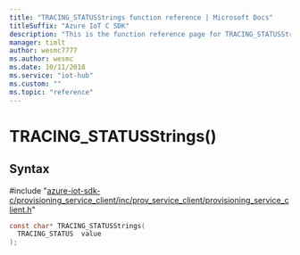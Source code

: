 ```yaml
---                             
title: "TRACING_STATUSStrings function reference | Microsoft Docs" 
titleSuffix: "Azure IoT C SDK"            
description: "This is the function reference page for TRACING_STATUSStrings() in the Azure IoT C SDK. This SDK is used with Azure IoT Hub and Azure IoT Hub Device Provisioning Service"            
manager: timlt                 
author: wesmc7777              
ms.author: wesmc               
ms.date: 10/11/2018                    
ms.service: "iot-hub"             
ms.custom: ""                
ms.topic: "reference"        
---                            
```


# TRACING_STATUSStrings()

## Syntax

\#include "[azure-iot-sdk-c/provisioning_service_client/inc/prov_service_client/provisioning_service_client.h](../provisioning-service-client-h.md)"  
```C
const char* TRACING_STATUSStrings(
  TRACING_STATUS  value
);
```


